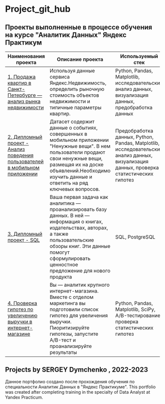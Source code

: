 # Project_git_hub

## Проекты выполненные в процессе обучения на курсе "Аналитик Данных" Яндекс Практикум

| **Наименования проекта**   | **Описание проекта** | **Используемый стек** |
| -------------------------- | -------------------- |-----------------------|
| [1. Продажа квартир в Санкт-Петербурге — анализ рынка недвижимости](https://github.com/dsn2001/Portfolio/blob/main/Real_estate_proekt._git_hube.ipynb "Нажми для перехода")| Используя данные сервиса Яндекс.Недвижимость, определить рыночную стоимость объектов недвижимости и типичные параметры квартир. | Python, Pandas, Matplotlib, исследовательский анализ данных, визуализация данных, предобработка данных |
| [2. Дипломный проект - Анализ поведения пользователей в мобильном приложении](https://github.com/dsn2001/Project_git_hub/blob/main/mobile_research/final_project_dsn_git_hub.ipynb "Нажми для перехода")| Датасет содержит данные о событиях, совершенных в мобильном приложении "Ненужные вещи". В нем пользователи продают свои ненужные вещи, размещая их на доске объявлений.Необходимо изучить данные и ответить на ряд ключевых вопросов. | Предобработка данных, Python, Pandas, Matplotlib, исследовательский анализ данных, визуализация данных, проверка статистических гипотез |
| [3. Дипломный проект - SQL](https://github.com/dsn2001/Project_git_hub/blob/main/sql_project/sql_final_dsn_git_hub.ipynb "Нажми для перехода")| Ваша первая задача как аналитика — проанализировать базу данных. В ней — информация о книгах, издательствах, авторах, а также пользовательские обзоры книг. Эти данные помогут сформулировать ценностное предложение для нового продукта | SQL, PostgreSQL |
| [4. Проверка гипотез по увеличению выручки в интернет-магазине](https://github.com/dsn2001/Project_git_hub/blob/main/AB_test_project/AB_test_project_git_hub.ipynb "Нажми для перехода")| Вы — аналитик крупного интернет-магазина. Вместе с отделом маркетинга вы подготовили список гипотез для увеличения выручки. Пиоритизируйте гипотезы, запустите A/B-тест и проанализируйте результаты | Python, Pandas, Matplotlib, SciPy, A/B-тестирование, проверка статистических гипотез |



## Projects by SERGEY Dymchenko , 2022-2023

Данное портфолио создано после прохождения обучения по специальности Аналитик Данных в "Яндекс Практикуме".
This portfolio was created after completing training in the specialty of Data Analyst at Yandex Practicum.
